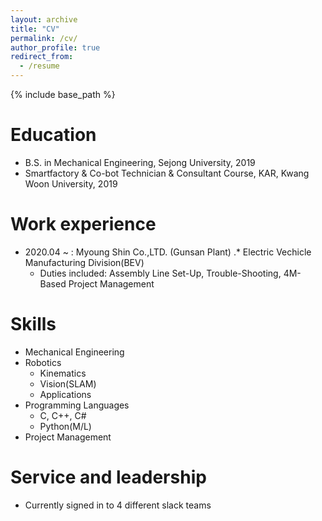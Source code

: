 ```yaml
---
layout: archive
title: "CV"
permalink: /cv/
author_profile: true
redirect_from:
  - /resume
---
```


{% include base_path %}

Education
======
* B.S. in Mechanical Engineering, Sejong University, 2019
* Smartfactory & Co-bot Technician & Consultant Course, KAR, Kwang Woon University, 2019

Work experience
======
* 2020.04 ~ : Myoung Shin Co.,LTD. (Gunsan Plant) 
 .* Electric Vechicle Manufacturing Division(BEV)
  * Duties included: Assembly Line Set-Up, Trouble-Shooting, 4M-Based Project Management

  
Skills
======
* Mechanical Engineering
* Robotics
  * Kinematics
  * Vision(SLAM)
  * Applications
* Programming Languages
  * C, C++, C#
  * Python(M/L)
* Project Management

Service and leadership
======
* Currently signed in to 4 different slack teams
